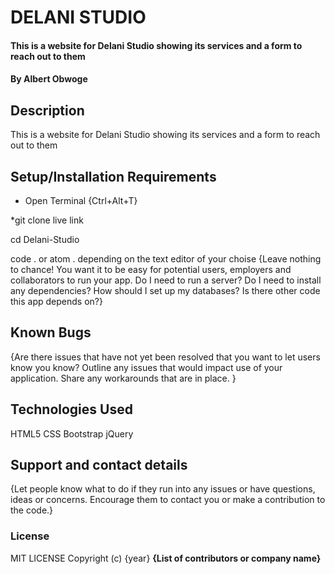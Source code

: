# DELANI STUDIO
#### This is a website for Delani Studio showing its services and a form to reach out to them
#### By Albert Obwoge
## Description
This is a website for Delani Studio showing its services and a form to reach out to them
## Setup/Installation Requirements
* Open Terminal {Ctrl+Alt+T}

*git clone live link

cd Delani-Studio

code . or atom . depending on the text editor of your choise
{Leave nothing to chance! You want it to be easy for potential users, employers and collaborators to run your app. Do I need to run a server? Do I need to install any dependencies? How should I set up my databases? Is there other code this app depends on?}
## Known Bugs
{Are there issues that have not yet been resolved that you want to let users know you know? Outline any issues that would impact use of your application. Share any workarounds that are in place. }
## Technologies Used
HTML5
CSS
Bootstrap
jQuery
## Support and contact details
{Let people know what to do if they run into any issues or have questions, ideas or concerns.  Encourage them to contact you or make a contribution to the code.}
### License
MIT LICENSE
Copyright (c) {year} **{List of contributors or company name}**
  